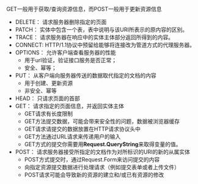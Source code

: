 GET一般用于获取/查询资源信息，而POST一般用于更新资源信息
+ DELETE： 请求服务器删除指定的页面
+ PATCH： 实体中包含一个表，表中说明与该URI所表示的原内容的区别。
+ TRACE： 请求服务器在响应中的实体主体部分返回所得到的内容。
+ CONNECT: HTTP/1.1协议中预留给能够将连接改为管道方式的代理服务器。
+ OPTIONS： 允许客户端查看服务器的性能
    + 用于url验证，验证接口服务是否正常；
    + 安全、幂等；
+ PUT： 从客户端向服务器传送的数据取代指定的文档的内容
    + 用于创建、更新资源
    + 非安全、幂等
+ HEAD： 只请求页面的首部
+ GET： 请求指定的页面信息，并返回实体主体
    + GET请求有长度限制
    + GET方法提交数据，可能会带来安全性的问题，数据被浏览器缓存
    + GET请求请提交的数据放置在HTTP请求协议头中
    + GET方法通过URL请求来传递用户的输入
    + GET方式的提交你需要用**Request.QueryString**来取得变量的值。
+ POST： 请求服务器接受所指定的文档作为对所标识的URI的新的从属实体
    + POST方式提交时，通过Request.Form来访问提交的内容
    + 向指定资源提交数据进行处理请求（例如提交表单或者上传文件）
    + POST请求可能会导致新的资源的建立和/或已有资源的修改